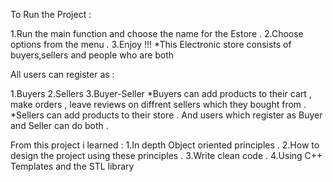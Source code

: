 To Run the Project :

1.Run the main function and choose the name for the Estore .
2.Choose options from the menu .
3.Enjoy !!!
*This Electronic store consists of buyers,sellers and people who are both

All users can register as :

1.Buyers
2.Sellers
3.Buyer-Seller
*Buyers can add products to their cart , make orders , leave reviews on diffrent sellers which they bought from .
*Sellers can add products to their store . And users which register as Buyer and Seller can do both .

From this project i learned :
1.In depth Object oriented principles .
2.How to design the project using these principles .
3.Write clean code .
4.Using C++ Templates and the STL library

